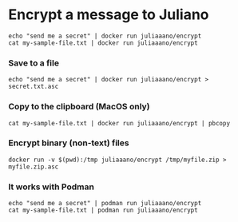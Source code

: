 # Encrypt a message to Juliano

```
echo "send me a secret" | docker run juliaaano/encrypt
cat my-sample-file.txt | docker run juliaaano/encrypt
```

### Save to a file

```
echo "send me a secret" | docker run juliaaano/encrypt > secret.txt.asc
```

### Copy to the clipboard (MacOS only)

```
cat my-sample-file.txt | docker run juliaaano/encrypt | pbcopy
```

### Encrypt binary (non-text) files

```
docker run -v $(pwd):/tmp juliaaano/encrypt /tmp/myfile.zip > myfile.zip.asc
```

### It works with Podman

```
echo "send me a secret" | podman run juliaaano/encrypt
cat my-sample-file.txt | podman run juliaaano/encrypt
```
